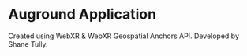 # Auground Application

Created using WebXR & WebXR Geospatial Anchors API. Developed by Shane Tully.